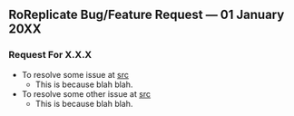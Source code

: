 ## RoReplicate Bug/Feature Request — 01 January 20XX

### Request For X.X.X
- To resolve some issue at [src](/src)
  - This is because blah blah.
- To resolve some other issue at [src](/src)
  - This is because blah blah.
